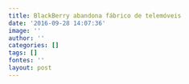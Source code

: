 ```yaml
---
title: BlackBerry abandona fábrico de telemóveis
date: '2016-09-28 14:07:36'
image: ''
author: ''
categories: []
tags: []
fontes: ''
layout: post
---
```

